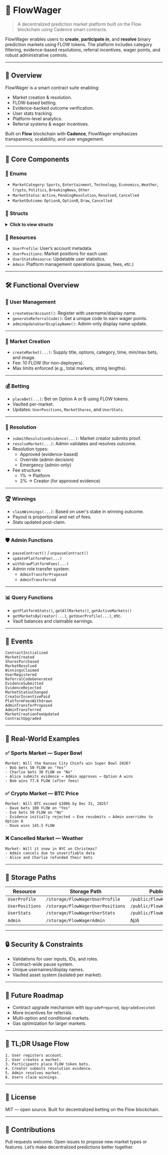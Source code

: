 # 🧠 FlowWager

> A decentralized prediction market platform built on the Flow blockchain using Cadence smart contracts.

FlowWager enables users to **create**, **participate in**, and **resolve** binary prediction markets using FLOW tokens. The platform includes category filtering, evidence-based resolutions, referral incentives, wager points, and robust administrative controls.

---

## 🚀 Overview

FlowWager is a smart contract suite enabling:

- Market creation & resolution.
- FLOW-based betting.
- Evidence-backed outcome verification.
- User stats tracking.
- Platform-level analytics.
- Referral systems & wager incentives.

Built on **Flow** blockchain with **Cadence**, FlowWager emphasizes transparency, scalability, and user engagement.

---

## 🧩 Core Components

### 🔢 Enums

- `MarketCategory`: `Sports`, `Entertainment`, `Technology`, `Economics`, `Weather`, `Crypto`, `Politics`, `BreakingNews`, `Other`
- `MarketStatus`: `Active`, `PendingResolution`, `Resolved`, `Cancelled`
- `MarketOutcome`: `OptionA`, `OptionB`, `Draw`, `Cancelled`

### 🧱 Structs

<details>
<summary><strong>Click to view structs</strong></summary>

- `ResolutionEvidence`: Evidence from creators for market resolution.
- `Market`: A prediction market object with metadata, stats, and state.
- `UserPosition`: A user's shares and position in a specific market.
- `UserStats`: Tracks individual stats like ROI, wins, losses.
- `PlatformStats`: Aggregate metrics across all users & markets.
- `ClaimableWinnings`: Tracks user's unclaimed funds.
- `ResolutionDetails`: Stores how a market was resolved.

</details>

### 🧾 Resources

- `UserProfile`: User’s account metadata.
- `UserPositions`: Market positions for each user.
- `UserStatsResource`: Updatable user statistics.
- `Admin`: Platform management operations (pause, fees, etc.)

---

## 🛠️ Functional Overview

### 👤 User Management

- `createUserAccount()`: Register with username/display name.
- `generateReferralCode()`: Get a unique code to earn wager points.
- `adminUpdateUserDisplayName()`: Admin-only display name update.

---

### 🧮 Market Creation

- `createMarket(...)`: Supply title, options, category, time, min/max bets, and image.
- Fee: 10 FLOW (for non-deployers).
- Max limits enforced (e.g., total markets, string lengths).

---

### 💰 Betting

- `placeBet(...)`: Bet on Option A or B using FLOW tokens.
- Vaulted per-market.
- Updates: `UserPositions`, `MarketShares`, and `UserStats`.

---

### 🧾 Resolution

- `submitResolutionEvidence(...)`: Market creator submits proof.
- `resolveMarket(...)`: Admin validates and resolves outcome.
- Resolution types:
  - Approved (evidence-based)
  - Override (admin decision)
  - Emergency (admin-only)
- Fee structure:
  - 1% → Platform
  - 2% → Creator (for approved evidence)

---

### 🏆 Winnings

- `claimWinnings(...)`: Based on user's stake in winning outcome.
- Payout is proportional and net of fees.
- Stats updated post-claim.

---

### 🛡️ Admin Functions

- `pauseContract()` / `unpauseContract()`
- `updatePlatformFee(...)`
- `withdrawPlatformFees(...)`
- Admin role transfer system:
  - `AdminTransferProposed`
  - `AdminTransferred`

---

### 📊 Query Functions

- `getPlatformStats()`, `getAllMarkets()`, `getActiveMarkets()`
- `getMarketsByCreator(...)`, `getUserProfile(...)`, etc.
- Vault balances and claimable earnings.

---

## 📢 Events

```
ContractInitialized
MarketCreated
SharesPurchased
MarketResolved
WinningsClaimed
UserRegistered
ReferralCodeGenerated
EvidenceSubmitted
EvidenceRejected
MarketStatusChanged
CreatorIncentivePaid
PlatformFeesWithdrawn
AdminTransferProposed
AdminTransferred
MarketCreationFeeUpdated
ContractUpgraded
```

---

## 🎯 Real-World Examples

### ✅ Sports Market — Super Bowl

```
Market: Will the Kansas City Chiefs win Super Bowl 2026?
- Bob bets 50 FLOW on "Yes"
- Charlie bets 30 FLOW on "No"
- Alice submits evidence → Admin approves → Option A wins
- Bob wins 77.6 FLOW (after fees)
```

### ✅ Crypto Market — BTC Price

```
Market: Will BTC exceed $100k by Dec 31, 2025?
- Dave bets 100 FLOW on "Yes"
- Eve bets 50 FLOW on "No"
- Evidence initially rejected → Eve resubmits → Admin overrides to Option A
- Dave wins 145.5 FLOW
```

### ❌ Cancelled Market — Weather

```
Market: Will it snow in NYC on Christmas?
- Admin cancels due to unverifiable data
- Alice and Charlie refunded their bets
```

---

## 📂 Storage Paths

| Resource | Storage Path | Public Interface |
|----------|--------------|------------------|
| `UserProfile` | `/storage/FlowWagerUserProfile` | `/public/FlowWagerUserProfile` |
| `UserPositions` | `/storage/FlowWagerUserPositions` | `/public/FlowWagerUserPositions` |
| `UserStats` | `/storage/FlowWagerUserStats` | `/public/FlowWagerUserStats` |
| `Admin` | `/storage/FlowWagerAdmin` | _N/A_ |

---

## 🔒 Security & Constraints

- Validations for user inputs, IDs, and roles.
- Contract-wide pause system.
- Unique usernames/display names.
- Vaulted asset system (isolated per market).

---

## 🔭 Future Roadmap

- Contract upgrade mechanism with `UpgradePrepared`, `UpgradeExecuted`
- More incentives for referrals.
- Multi-option and conditional markets.
- Gas optimization for larger markets.

---

## 🧠 TL;DR Usage Flow

```
1. User registers account.
2. User creates a market.
3. Participants place FLOW token bets.
4. Creator submits resolution evidence.
5. Admin resolves market.
6. Users claim winnings.
```

---

## 📜 License

MIT — open source. Built for decentralized betting on the Flow blockchain.

---

## 🤝 Contributions

Pull requests welcome. Open issues to propose new market types or features. Let’s make decentralized predictions better together.
